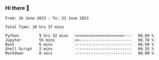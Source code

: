 ### Hi there 👋

<!--
**ututono/ututono** is a ✨ _special_ ✨ repository because its `README.md` (this file) appears on your GitHub profile.

Here are some ideas to get you started:

- 🔭 I’m currently working on ...
- 🌱 I’m currently learning ...
- 👯 I’m looking to collaborate on ...
- 🤔 I’m looking for help with ...
- 💬 Ask me about ...
- 📫 How to reach me: ...
- 😄 Pronouns: ...
- ⚡ Fun fact: ...
-->



<!--START_SECTION:waka-->

```text
From: 16 June 2023 - To: 23 June 2023

Total Time: 10 hrs 37 mins

Python         9 hrs 32 mins   >>>>>>>>>>>>>>>>>>>>>>---   89.89 %
Jupyter        55 mins         >>-----------------------   08.78 %
Bash           6 mins          -------------------------   00.99 %
Shell Script   2 mins          -------------------------   00.35 %
Markdown       0 secs          -------------------------   00.00 %
```

<!--END_SECTION:waka-->
